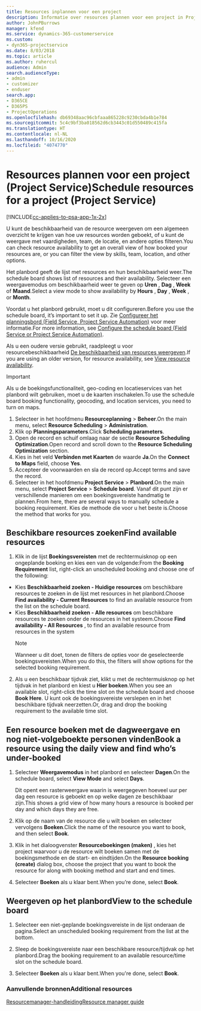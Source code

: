 ```yaml
---
title: Resources inplannen voor een project
description: Informatie over resources plannen voor een project in Project Service
author: JohnPBurrows
manager: kfend
ms.service: dynamics-365-customerservice
ms.custom:
- dyn365-projectservice
ms.date: 8/03/2018
ms.topic: article
ms.author: ruhercul
audience: Admin
search.audienceType:
- admin
- customizer
- enduser
search.app:
- D365CE
- D365PS
- ProjectOperations
ms.openlocfilehash: db69348aac96cbfaaa865228c9230cbda4b1e784
ms.sourcegitcommit: 5c4c9bf3ba018562d6cb3443c01d550489c415fa
ms.translationtype: HT
ms.contentlocale: nl-NL
ms.lasthandoff: 10/16/2020
ms.locfileid: "4074770"
---
```

# <a name="schedule-resources-for-a-project-project-service"></a><span data-ttu-id="06799-103">Resources plannen voor een project (Project Service)</span><span class="sxs-lookup"><span data-stu-id="06799-103">Schedule resources for a project (Project Service)</span></span>

[!INCLUDE[cc-applies-to-psa-app-1x-2x](../includes/cc-applies-to-psa-app-1x-2x.md)]

<span data-ttu-id="06799-104">U kunt de beschikbaarheid van de resource weergeven om een algemeen overzicht te krijgen van hoe uw resources worden geboekt, of u kunt de weergave met vaardigheden, team, de locatie, en andere opties filteren.</span><span class="sxs-lookup"><span data-stu-id="06799-104">You can check resource availability to get an overall view of how booked your resources are, or you can filter the view by skills, team, location, and other options.</span></span>  
  
<span data-ttu-id="06799-105">Het planbord geeft de lijst met resources en hun beschikbaarheid weer.</span><span class="sxs-lookup"><span data-stu-id="06799-105">The schedule board shows list of resources and their availability.</span></span> <span data-ttu-id="06799-106">Selecteer een weergavemodus om beschikbaarheid weer te geven op **Uren** , **Dag** , **Week** of **Maand**.</span><span class="sxs-lookup"><span data-stu-id="06799-106">Select a view mode to show availability by **Hours** , **Day** , **Week** , or **Month**.</span></span>  
  
<span data-ttu-id="06799-107">Voordat u het planbord gebruikt, moet u dit configureren.</span><span class="sxs-lookup"><span data-stu-id="06799-107">Before you use the schedule board, it’s important to set it up.</span></span> <span data-ttu-id="06799-108">Zie [Configureer het planningsbord (Field Service, Project Service Automation)](https://docs.microsoft.com/dynamics365/field-service/configure-schedule-board) voor meer informatie.</span><span class="sxs-lookup"><span data-stu-id="06799-108">For more information, see [Configure the schedule board (Field Service or Project Service Automation)](https://docs.microsoft.com/dynamics365/field-service/configure-schedule-board).</span></span>
  
<span data-ttu-id="06799-109">Als u een oudere versie gebruikt, raadpleegt u voor resourcebeschikbaarheid [De beschikbaarheid van resources weergeven](../psa/view-resource-availability.md).</span><span class="sxs-lookup"><span data-stu-id="06799-109">If you are using an older version, for resource availability, see [View resource availability](../psa/view-resource-availability.md).</span></span>  

> [!IMPORTANT]
>  <span data-ttu-id="06799-110">Als u de boekingsfunctionaliteit, geo-coding en locatieservices van het planbord wilt gebruiken, moet u de kaarten inschakelen.</span><span class="sxs-lookup"><span data-stu-id="06799-110">To use the schedule board booking functionality, geocoding, and location services, you need to turn on maps.</span></span>  
> 
> 1. <span data-ttu-id="06799-111">Selecteer in het hoofdmenu **Resourceplanning** > **Beheer**.</span><span class="sxs-lookup"><span data-stu-id="06799-111">On the main menu, select **Resource Scheduling** > **Administration**.</span></span>  
> 2. <span data-ttu-id="06799-112">Klik op **Planningsparameters**.</span><span class="sxs-lookup"><span data-stu-id="06799-112">Click **Scheduling parameters**.</span></span>  
> 3. <span data-ttu-id="06799-113">Open de record en schuif omlaag naar de sectie **Resource Scheduling Optimization**.</span><span class="sxs-lookup"><span data-stu-id="06799-113">Open record and scroll down to the **Resource Scheduling Optimization** section.</span></span>  
> 4. <span data-ttu-id="06799-114">Kies in het veld **Verbinden met Kaarten** de waarde **Ja**.</span><span class="sxs-lookup"><span data-stu-id="06799-114">On the **Connect to Maps** field, choose **Yes**.</span></span>  
> 5. <span data-ttu-id="06799-115">Accepteer de voorwaarden en sla de record op.</span><span class="sxs-lookup"><span data-stu-id="06799-115">Accept terms and save the record.</span></span>  
> 6. <span data-ttu-id="06799-116">Selecteer in het hoofdmenu **Project Service** > **Planbord**.</span><span class="sxs-lookup"><span data-stu-id="06799-116">On the main menu, select **Project Service** > **Schedule board**.</span></span> <span data-ttu-id="06799-117">Vanaf dit punt zijn er verschillende manieren om een boekingsvereiste handmatig te plannen.</span><span class="sxs-lookup"><span data-stu-id="06799-117">From here, there are several ways to manually schedule a booking requirement.</span></span> <span data-ttu-id="06799-118">Kies de methode die voor u het beste is.</span><span class="sxs-lookup"><span data-stu-id="06799-118">Choose the method that works for you.</span></span>
  
## <a name="find-available-resources"></a><span data-ttu-id="06799-119">Beschikbare resources zoeken</span><span class="sxs-lookup"><span data-stu-id="06799-119">Find available resources</span></span>

1.  <span data-ttu-id="06799-120">Klik in de lijst **Boekingsvereisten** met de rechtermuisknop op een ongeplande boeking en kies een van de volgende:</span><span class="sxs-lookup"><span data-stu-id="06799-120">From the **Booking Requirement** list, right-click an unscheduled booking and choose one of the following:</span></span>  
  
- <span data-ttu-id="06799-121">Kies **Beschikbaarheid zoeken - Huidige resources** om beschikbare resources te zoeken in de lijst met resources in het planbord.</span><span class="sxs-lookup"><span data-stu-id="06799-121">Choose **Find availability - Current Resources** to find an available resource from the list on the schedule board.</span></span>  
- <span data-ttu-id="06799-122">Kies **Beschikbaarheid zoeken - Alle resources** om beschikbare resources te zoeken onder de resources in het systeem.</span><span class="sxs-lookup"><span data-stu-id="06799-122">Choose **Find availability - All Resources** , to find an available resource from resources in the system</span></span>  
   > [!NOTE]
   >  <span data-ttu-id="06799-123">Wanneer u dit doet, tonen de filters de opties voor de geselecteerde boekingsvereisten.</span><span class="sxs-lookup"><span data-stu-id="06799-123">When you do this, the filters will show options for the selected booking requirement.</span></span>  
  
2. <span data-ttu-id="06799-124">Als u een beschikbaar tijdvak ziet, klikt u met de rechtermuisknop op het tijdvak in het planbord en kiest u **Hier boeken**.</span><span class="sxs-lookup"><span data-stu-id="06799-124">When you see an available slot, right-click the time slot on the schedule board and choose **Book Here**.</span></span> <span data-ttu-id="06799-125">U kunt ook de boekingsvereiste verslepen en in het beschikbare tijdvak neerzetten.</span><span class="sxs-lookup"><span data-stu-id="06799-125">Or, drag and drop the booking requirement to the available time slot.</span></span>  
  

## <a name="book-a-resource-using-the-daily-view-and-find-whos-under-booked"></a><span data-ttu-id="06799-126">Een resource boeken met de dagweergave en nog niet-volgeboekte personen vinden</span><span class="sxs-lookup"><span data-stu-id="06799-126">Book a resource using the daily view and find who’s under-booked</span></span>
  
1.  <span data-ttu-id="06799-127">Selecteer **Weergavemodus** in het planbord en selecteer **Dagen**.</span><span class="sxs-lookup"><span data-stu-id="06799-127">On the schedule board, select **View Mode** and select **Days**.</span></span>  
  
    <span data-ttu-id="06799-128">Dit opent een rasterweergave waarin is weergegeven hoeveel uur per dag een resource is geboekt en op welke dagen ze beschikbaar zijn.</span><span class="sxs-lookup"><span data-stu-id="06799-128">This shows a grid view of how many hours a resource is booked per day and which days they are free.</span></span>  
  
2.  <span data-ttu-id="06799-129">Klik op de naam van de resource die u wilt boeken en selecteer vervolgens **Boeken**.</span><span class="sxs-lookup"><span data-stu-id="06799-129">Click the name of the resource you want to book, and then select **Book**.</span></span>  
  
3.  <span data-ttu-id="06799-130">Klik in het dialoogvenster **Resourceboekingen (maken)** , kies het project waarvoor u de resource wilt boeken samen met de boekingsmethode en de start- en eindtijden.</span><span class="sxs-lookup"><span data-stu-id="06799-130">On the **Resource booking (create)** dialog box, choose the project that you want to book the resource for along with booking method and start and end times.</span></span>  
  
4.  <span data-ttu-id="06799-131">Selecteer **Boeken** als u klaar bent.</span><span class="sxs-lookup"><span data-stu-id="06799-131">When you’re done, select **Book**.</span></span>  
  
## <a name="view-to-the-schedule-board"></a><span data-ttu-id="06799-132">Weergeven op het planbord</span><span class="sxs-lookup"><span data-stu-id="06799-132">View to the schedule board</span></span>
  
1.  <span data-ttu-id="06799-133">Selecteer een niet-geplande boekingsvereiste in de lijst onderaan de pagina.</span><span class="sxs-lookup"><span data-stu-id="06799-133">Select an unscheduled booking requirement from the list at the bottom.</span></span>  
  
2.  <span data-ttu-id="06799-134">Sleep de boekingsvereiste naar een beschikbare resource/tijdvak op het planbord.</span><span class="sxs-lookup"><span data-stu-id="06799-134">Drag the booking requirement to an available resource/time slot on the schedule board.</span></span>  
  
3.  <span data-ttu-id="06799-135">Selecteer **Boeken** als u klaar bent.</span><span class="sxs-lookup"><span data-stu-id="06799-135">When you're done, select **Book**.</span></span>  
  
### <a name="additional-resources"></a><span data-ttu-id="06799-136">Aanvullende bronnen</span><span class="sxs-lookup"><span data-stu-id="06799-136">Additional resources</span></span>  
 [<span data-ttu-id="06799-137">Resourcemanager-handleiding</span><span class="sxs-lookup"><span data-stu-id="06799-137">Resource manager guide</span></span>](../psa/resource-manager-guide.md)
